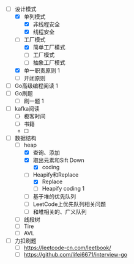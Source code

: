 - [ ] 设计模式
  - [x] 单列模式
    - [x] 非线程安全
    - [x] 线程安全
  - [ ] 工厂模式
    - [x] 简单工厂模式
    - [ ] 工厂模式
    - [ ] 抽象工厂模式
  - [x] 单一职责原则 1
  - [ ] 开闭原则 
- [ ] Go高级编程阅读  1
- [ ] Go刷题
  - [ ] 刷一题 1
- [ ] kafka阅读
  - [ ] 极客时间
  - [ ] 书籍
  - [ ] 
- [ ] 数据结构
  - [ ] heap
    - [x] 查询、添加
    - [x] 取出元素和Sift Down   
      - [x] coding
    - [ ] Heapify和Replace
      - [x] Replace
      - [ ] Heapify coding 1
    - [ ] 基于堆的优先队列
    - [ ] LeetCode上优先队列相关问题
    - [ ] 和堆相关的、广义队列
  - [ ] 线段树
  - [ ] Tire
  - [ ] AVL
- [ ] 力扣刷题
  - [ ] https://leetcode-cn.com/leetbook/
  - [ ] https://github.com/lifei6671/interview-go